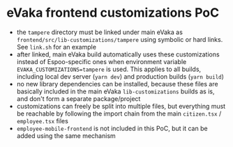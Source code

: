 # eVaka frontend customizations PoC

* the `tampere` directory must be linked under main eVaka as `frontend/src/lib-customizations/tampere` using symbolic or hard links. See `link.sh` for an example
* after linked, main eVaka build automatically uses these customizations instead of Espoo-specific ones when environment variable `EVAKA_CUSTOMIZATIONS=tampere` is used. This applies to all builds, including local dev server (`yarn dev`) and production builds (`yarn build`)
* no new library dependencies can be installed, because these files are basically included in the main eVaka `lib-customizations` builds as is, and don't form a separate package/project
* customizations can freely be split into multiple files, but everything must be reachable by following the import chain from the main `citizen.tsx` / `employee.tsx` files
* `employee-mobile-frontend` is not included in this PoC, but it can be added using the same mechanism
